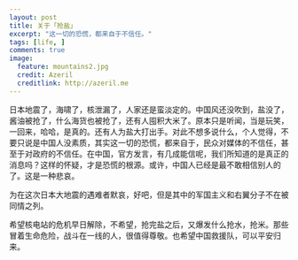 ```yaml
---
layout: post
title: 关于「抢盐」
excerpt: "这一切的恐慌，都来自于不信任。"
tags: [life, ]
comments: true
image:
  feature: mountains2.jpg
  credit: Azeril
  creditlink: http://azeril.me
---
```




日本地震了，海啸了，核泄漏了，人家还是蛮淡定的。中国风还没吹到，盐没了，酱油被抢了，什么海货也被抢了，还有人囤积大米了。原本只是听闻，当是玩笑，一回来，哈哈，是真的。还有人为盐大打出手。对此不想多说什么，个人觉得，不要只说是中国人没素质，其实这一切的恐慌，都来自于，民众对媒体的不信任，甚至于对政府的不信任。在中国，官方发言，有几成能信呢，我们所知道的是真正的消息吗？这样的怀疑，才是恐慌的根源。或许，中国人已经是最不敢相信别人的了。这是一种悲哀。

为在这次日本大地震的遇难者默哀，好吧，但是其中的军国主义和右翼分子不在被同情之列。

希望核电站的危机早日解除，不希望，抢完盐之后，又爆发什么抢水，抢米。那些冒着生命危险，战斗在一线的人，很值得尊敬。也希望中国救援队，可以平安归来。